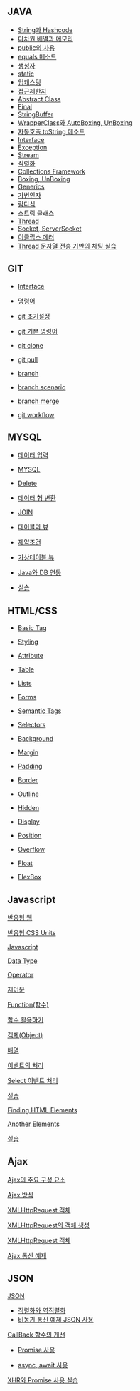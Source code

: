 ## JAVA

* [String과 Hashcode](https://github.com/Developer-SeongBeomPark/multicampus/blob/master/TIL_1.md)
* [다차원 배열과 메모리](https://github.com/Developer-SeongBeomPark/multicampus/blob/master/TIL_2.md)
* [public의 사용](https://github.com/Developer-SeongBeomPark/multicampus/blob/master/TIL_3.md)
* [equals 메소드](https://github.com/Developer-SeongBeomPark/multicampus/blob/master/TIL_4.md)
* [생성자](https://github.com/Developer-SeongBeomPark/multicampus/blob/master/TIL_4.md)
* [static](https://github.com/Developer-SeongBeomPark/multicampus/blob/master/TIL_4.md)
* [업캐스팅](https://github.com/Developer-SeongBeomPark/multicampus/blob/master/TIL_5.md)
* [접근제한자](https://github.com/Developer-SeongBeomPark/multicampus/blob/master/TIL_8.md)
* [Abstract Class](https://github.com/Developer-SeongBeomPark/multicampus/blob/master/TIL_9.md)
* [Final](https://github.com/Developer-SeongBeomPark/multicampus/blob/master/TIL_9.md)
* [StringBuffer](https://github.com/Developer-SeongBeomPark/multicampus/blob/master/TIL_9.md)
* [WrapperClass와 AutoBoxing, UnBoxing](https://github.com/Developer-SeongBeomPark/multicampus/blob/master/TIL_9.md)
* [자동호출 toString 메소드](https://github.com/Developer-SeongBeomPark/multicampus/blob/master/TIL_9.md)
* [Interface](https://github.com/Developer-SeongBeomPark/multicampus/blob/master/TiL_10.md)
* [Exception](https://github.com/Developer-SeongBeomPark/multicampus/blob/master/TiL_10.md)
* [Stream](https://github.com/Developer-SeongBeomPark/multicampus/blob/master/TiL_10.md)
* [직렬화](https://github.com/Developer-SeongBeomPark/multicampus/blob/master/TIL_11.md)
* [Collections Framework](https://github.com/Developer-SeongBeomPark/multicampus/blob/master/TIL_11.md)
* [Boxing, UnBoxing](https://github.com/Developer-SeongBeomPark/multicampus/blob/master/TIL_12.md)
* [Generics](https://github.com/Developer-SeongBeomPark/multicampus/blob/master/TIL_12.md)
* [가변인자](https://github.com/Developer-SeongBeomPark/multicampus/blob/master/TIL_12.md)
* [람다식](https://github.com/Developer-SeongBeomPark/multicampus/blob/master/TIL_12.md)
* [스트림 클래스](https://github.com/Developer-SeongBeomPark/multicampus/blob/master/TIL_12.md)
* [Thread](https://github.com/Developer-SeongBeomPark/multicampus/blob/master/TIL_13.md)
* [Socket, ServerSocket](https://github.com/Developer-SeongBeomPark/multicampus/blob/master/TIL_13.md)
* [이클립스 에러](https://github.com/Developer-SeongBeomPark/multicampus/blob/master/TIL_13.md)
* [Thread 문자열 전송 기반의 채팅 실습](https://github.com/Developer-SeongBeomPark/multicampus/blob/master/TIL_13.md)









## GIT

* [Interface](https://github.com/Developer-SeongBeomPark/multicampus/blob/master/TIL_6(git_1).md)

* [명령어](https://github.com/Developer-SeongBeomPark/multicampus/blob/master/TIL_6(git_1).md)

* [git 초기설정](https://github.com/Developer-SeongBeomPark/multicampus/blob/master/TIL_6(git_1).md)

* [git 기본 명령어](https://github.com/Developer-SeongBeomPark/multicampus/blob/master/TIL_6(git_1).md)

* [git clone](https://github.com/Developer-SeongBeomPark/multicampus/blob/master/TIL_7(git_2).md)

* [git pull](https://github.com/Developer-SeongBeomPark/multicampus/blob/master/TIL_7(git_2).md)

* [branch](https://github.com/Developer-SeongBeomPark/multicampus/blob/master/TIL_7(git_2).md)

* [branch scenario](https://github.com/Developer-SeongBeomPark/multicampus/blob/master/TIL_7(git_2).md)

* [branch merge](https://github.com/Developer-SeongBeomPark/multicampus/blob/master/TIL_7(git_2).md)

* [git workflow](https://github.com/Developer-SeongBeomPark/multicampus/blob/master/TIL_7(git_2).md)

  





## MYSQL

- [데이터 입력](https://github.com/Developer-SeongBeomPark/multicampus/blob/master/TIL_14.md)

- [MYSQL](https://github.com/Developer-SeongBeomPark/multicampus/blob/master/TIL_14.md)

- [Delete](https://github.com/Developer-SeongBeomPark/multicampus/blob/master/TIL_15.md)

- [데이터 형 변환](https://github.com/Developer-SeongBeomPark/multicampus/blob/master/TIL_15.md)

- [JOIN](https://github.com/Developer-SeongBeomPark/multicampus/blob/master/TIL_15.md)

- [테이블과 뷰](https://github.com/Developer-SeongBeomPark/multicampus/blob/master/TIL_15.md)

- [제약조건](https://github.com/Developer-SeongBeomPark/multicampus/blob/master/TIL_15.md)

- [가상테이블 뷰](https://github.com/Developer-SeongBeomPark/multicampus/blob/master/TIL_15.md)

- [Java와 DB 연동](https://github.com/Developer-SeongBeomPark/multicampus/blob/master/TIL_16.md)

- [실습](https://github.com/Developer-SeongBeomPark/multicampus/blob/master/TIL_16.md)

  
  
  





## HTML/CSS

- [Basic Tag](https://github.com/Developer-SeongBeomPark/multicampus/blob/master/TIL_18.md)

- [Styling](https://github.com/Developer-SeongBeomPark/multicampus/blob/master/TIL_18.md)

- [Attribute](https://github.com/Developer-SeongBeomPark/multicampus/blob/master/TIL_18.md)

- [Table](https://github.com/Developer-SeongBeomPark/multicampus/blob/master/TIL_19.md)

- [Lists](https://github.com/Developer-SeongBeomPark/multicampus/blob/master/TIL_19.md)

- [Forms](https://github.com/Developer-SeongBeomPark/multicampus/blob/master/TIL_19.md)

- [Semantic Tags](https://github.com/Developer-SeongBeomPark/multicampus/blob/master/TIL_19.md)

- [Selectors](https://github.com/Developer-SeongBeomPark/multicampus/blob/master/TIL_20.md)

- [Background](https://github.com/Developer-SeongBeomPark/multicampus/blob/master/TIL_20.md)

- [Margin](https://github.com/Developer-SeongBeomPark/multicampus/blob/master/TIL_20.md)

- [Padding](https://github.com/Developer-SeongBeomPark/multicampus/blob/master/TIL_20.md)

- [Border](https://github.com/Developer-SeongBeomPark/multicampus/blob/master/TIL_20.md)

- [Outline](https://github.com/Developer-SeongBeomPark/multicampus/blob/master/TIL_20.md)

- [Hidden](https://github.com/Developer-SeongBeomPark/multicampus/blob/master/TIL_20.md)

- [Display](https://github.com/Developer-SeongBeomPark/multicampus/blob/master/TIL_20.md)

- [Position](https://github.com/Developer-SeongBeomPark/multicampus/blob/master/TIL_20.md)

- [Overflow](https://github.com/Developer-SeongBeomPark/multicampus/blob/master/TIL_20.md)

- [Float](https://github.com/Developer-SeongBeomPark/multicampus/blob/master/TIL_20.md)

- [FlexBox](https://github.com/Developer-SeongBeomPark/multicampus/blob/master/TIL_20.md)

  
  
  

## Javascript

[반응형 웹](https://github.com/Developer-SeongBeomPark/multicampus/blob/master/TIL_21.md)

[반응형 CSS Units](https://github.com/Developer-SeongBeomPark/multicampus/blob/master/TIL_21.md)

[Javascript](https://github.com/Developer-SeongBeomPark/multicampus/blob/master/TIL_21.md)

[Data Type](https://github.com/Developer-SeongBeomPark/multicampus/blob/master/TIL_21.md)

[Operator](https://github.com/Developer-SeongBeomPark/multicampus/blob/master/TIL_21.md)

[제어문](https://github.com/Developer-SeongBeomPark/multicampus/blob/master/TIL_22.md)

[Function(함수)](https://github.com/Developer-SeongBeomPark/multicampus/blob/master/TIL_22.md)

[함수 활용하기](https://github.com/Developer-SeongBeomPark/multicampus/blob/master/TIL_23.md)

[객체(Object)](https://github.com/Developer-SeongBeomPark/multicampus/blob/master/TIL_23.md)

[배열](https://github.com/Developer-SeongBeomPark/multicampus/blob/master/TIL_23.md)

[이벤트의 처리](https://github.com/Developer-SeongBeomPark/multicampus/blob/master/TIL_24.md)

[Select 이벤트 처리](https://github.com/Developer-SeongBeomPark/multicampus/blob/master/TIL_24.md)

[실습](https://github.com/Developer-SeongBeomPark/multicampus/blob/master/TIL_24.md)

[Finding HTML Elements](https://github.com/Developer-SeongBeomPark/multicampus/blob/master/TIL_25.md)

[Another Elements](https://github.com/Developer-SeongBeomPark/multicampus/blob/master/TIL_25.md)

[실습](https://github.com/Developer-SeongBeomPark/multicampus/blob/master/TIL_25.md)







## Ajax

[Ajax의 주요 구성 요소](https://github.com/Developer-SeongBeomPark/multicampus/blob/master/TIL_26.md)

[Ajax 방식](https://github.com/Developer-SeongBeomPark/multicampus/blob/master/TIL_26.md)

[XMLHttpRequest 객체](https://github.com/Developer-SeongBeomPark/multicampus/blob/master/TIL_26.md)

[XMLHttpRequest의 객체 생성](https://github.com/Developer-SeongBeomPark/multicampus/blob/master/TIL_26.md)

[XMLHttpRequest 객체](https://github.com/Developer-SeongBeomPark/multicampus/blob/master/TIL_26.md)

[Ajax 통신 예제](https://github.com/Developer-SeongBeomPark/multicampus/blob/master/TIL_26.md)





## JSON

[JSON](https://github.com/Developer-SeongBeomPark/multicampus/blob/master/TIL_26.md)

- [직렬화와 역직렬화](https://github.com/Developer-SeongBeomPark/multicampus/blob/master/TIL_26.md)
- [비동기 통신 예제 JSON 사용](https://github.com/Developer-SeongBeomPark/multicampus/blob/master/TIL_26.md)

[CallBack 함수의 개선](https://github.com/Developer-SeongBeomPark/multicampus/blob/master/TIL_27.md)

- [Promise 사용](https://github.com/Developer-SeongBeomPark/multicampus/blob/master/TIL_27.md)

- [async, await 사용](https://github.com/Developer-SeongBeomPark/multicampus/blob/master/TIL_27.md)

[XHR와 Promise 사용 실습](https://github.com/Developer-SeongBeomPark/multicampus/blob/master/TIL_27.md)

